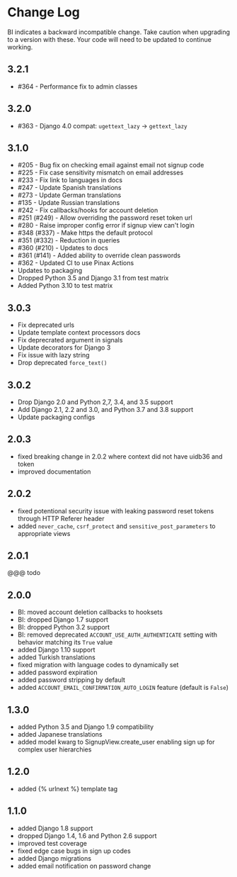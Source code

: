 # Change Log

BI indicates a backward incompatible change. Take caution when upgrading to a
version with these. Your code will need to be updated to continue working.

## 3.2.1

* #364 - Performance fix to admin classes

## 3.2.0

* #363 - Django 4.0 compat: `ugettext_lazy` -> `gettext_lazy`

## 3.1.0

* #205 - Bug fix on checking email against email not signup code
* #225 - Fix case sensitivity mismatch on email addresses
* #233 - Fix link to languages in docs
* #247 - Update Spanish translations
* #273 - Update German translations
* #135 - Update Russian translations
* #242 - Fix callbacks/hooks for account deletion
* #251 (#249) - Allow overriding the password reset token url
* #280 - Raise improper config error if signup view can't login
* #348 (#337) - Make https the default protocol
* #351 (#332) - Reduction in queries
* #360 (#210) - Updates to docs
* #361 (#141) - Added ability to override clean passwords
* #362 - Updated CI to use Pinax Actions
* Updates to packaging
* Dropped Python 3.5 and Django 3.1 from test matrix
* Added Python 3.10 to test matrix


## 3.0.3

* Fix deprecated urls
* Update template context processors docs
* Fix deprecrated argument in signals
* Update decorators for Django 3
* Fix issue with lazy string
* Drop deprecated `force_text()`

## 3.0.2

* Drop Django 2.0 and Python 2,7, 3.4, and 3.5 support
* Add Django 2.1, 2.2 and 3.0, and Python 3.7 and 3.8 support
* Update packaging configs

## 2.0.3

 * fixed breaking change in 2.0.2 where context did not have uidb36 and token
 * improved documentation

## 2.0.2

 * fixed potentional security issue with leaking password reset tokens through HTTP Referer header
 * added `never_cache`, `csrf_protect` and `sensitive_post_parameters` to appropriate views

## 2.0.1

@@@ todo

## 2.0.0

 * BI: moved account deletion callbacks to hooksets
 * BI: dropped Django 1.7 support
 * BI: dropped Python 3.2 support
 * BI: removed deprecated `ACCOUNT_USE_AUTH_AUTHENTICATE` setting with behavior matching its `True` value
 * added Django 1.10 support
 * added Turkish translations
 * fixed migration with language codes to dynamically set
 * added password expiration
 * added password stripping by default
 * added `ACCOUNT_EMAIL_CONFIRMATION_AUTO_LOGIN` feature (default is `False`)

## 1.3.0

 * added Python 3.5 and Django 1.9 compatibility
 * added Japanese translations
 * added model kwarg to SignupView.create_user enabling sign up for complex user hierarchies

## 1.2.0

 * added {% urlnext %} template tag

## 1.1.0

 * added Django 1.8 support
 * dropped Django 1.4, 1.6 and Python 2.6 support
 * improved test coverage
 * fixed edge case bugs in sign up codes
 * added Django migrations
 * added email notification on password change

